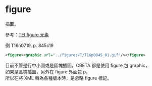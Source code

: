 # figure

插圖。

參考：[TEI figure 元素](http://www.tei-c.org/release/doc/tei-p5-doc/zh-TW/html/ref-figure.html)

例 T16n0719, p. 845c19

```xml
<figure><graphic url="../figures/T/T16p0845_01.gif"/></figure>
```

目前不管是行中小圖或是區塊插圖，CBETA 都是使用 figure 包 graphic，  
如果是區塊插圖，另外在 figure 外面包 p，  
所以在將 XML 轉為各種版本時，是忽略 figure 標記。
